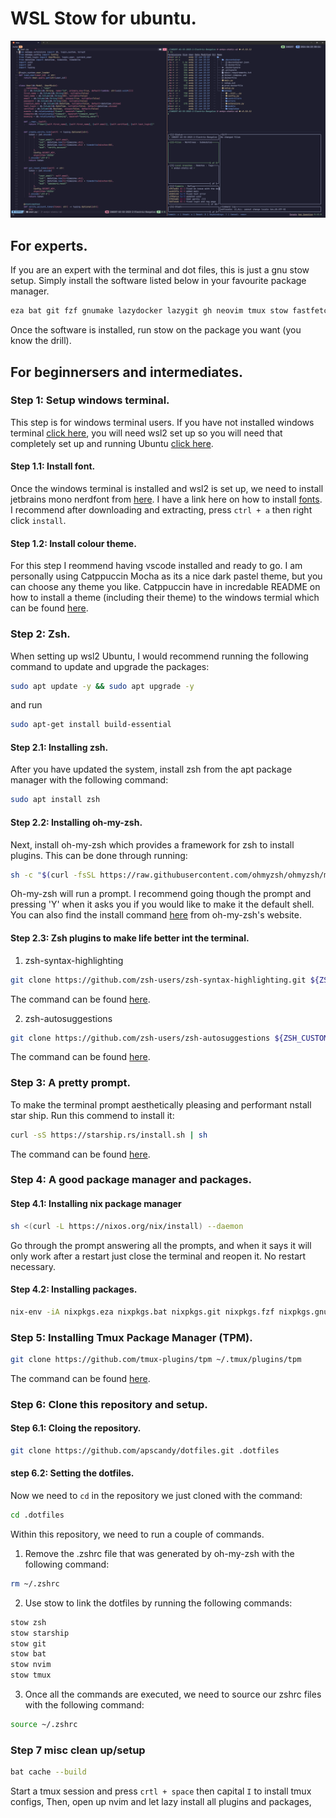# WSL Stow for ubuntu.

![demo](docs/images/demo-2.png)

## For experts.
If you are an expert with the terminal and dot files, this is just a gnu stow setup. Simply install the software listed below in your favourite package manager. 
```sh
eza bat git fzf gnumake lazydocker lazygit gh neovim tmux stow fastfetch zoxide jq ripgrep cloudflared
```
Once the software is installed, run stow on the package you want (you know the drill).

## For beginnersers and intermediates.

### Step 1: Setup windows terminal.
This step is for windows terminal users. If you have not installed windows terminal [click here](https://learn.microsoft.com/en-us/windows/terminal/install), you will need wsl2 set up so you will need that completely set up and running Ubuntu [click here](https://learn.microsoft.com/en-us/windows/wsl/install).

#### Step 1.1: Install font.
Once the windows terminal is installed and wsl2 is set up, we need to install jetbrains mono nerdfont from [here](https://www.nerdfonts.com/font-downloads).
I have a link here on how to install [fonts](https://support.microsoft.com/en-au/office/add-a-font-b7c5f17c-4426-4b53-967f-455339c564c1).
I recommend after downloading and extracting, press `ctrl + a` then right click `install`.

#### Step 1.2: Install colour theme.
For this step I reommend having vscode installed and ready to go.
I am personally using Catppuccin Mocha as its a nice dark pastel theme, but you can choose any theme you like.
Catppuccin have in incredable README on how to install a theme (including their theme) to the windows termial which can be found [here](https://github.com/catppuccin/windows-terminal).


### Step 2: Zsh.
When setting up wsl2 Ubuntu, I would recommend running the following command to update and upgrade the packages:
```sh
sudo apt update -y && sudo apt upgrade -y
```
and run

```sh
sudo apt-get install build-essential 
```

#### Step 2.1: Installing zsh.
After you have updated the system, install zsh from the apt package manager with the following command:
```sh
sudo apt install zsh
```
#### Step 2.2: Installing oh-my-zsh.
Next, install oh-my-zsh which provides a framework for zsh to install plugins. This can be done through running:
```sh
sh -c "$(curl -fsSL https://raw.githubusercontent.com/ohmyzsh/ohmyzsh/master/tools/install.sh)"
```
Oh-my-zsh will run a prompt. I recommend going though the prompt and pressing 'Y' when it asks you if you would like to make it the default shell.
You can also find the install command [here](https://ohmyz.sh/#install) from oh-my-zsh's website.

#### Step 2.3: Zsh plugins to make life better int the terminal.
1. zsh-syntax-highlighting
```sh
git clone https://github.com/zsh-users/zsh-syntax-highlighting.git ${ZSH_CUSTOM:-~/.oh-my-zsh/custom}/plugins/zsh-syntax-highlighting
```
The command can be found [here](https://github.com/zsh-users/zsh-syntax-highlighting/blob/master/INSTALL.md#oh-my-zsh).

2. zsh-autosuggestions

```sh
git clone https://github.com/zsh-users/zsh-autosuggestions ${ZSH_CUSTOM:-~/.oh-my-zsh/custom}/plugins/zsh-autosuggestions
```
The command can be found [here](https://github.com/zsh-users/zsh-autosuggestions/blob/master/INSTALL.md#oh-my-zsh).

### Step 3: A pretty prompt.
To make the terminal prompt aesthetically pleasing and performant nstall star ship. Run this commend to install it:
```sh
curl -sS https://starship.rs/install.sh | sh
```
The command can be found [here](https://starship.rs/guide/#%F0%9F%9A%80-installation).

### Step 4: A good package manager and packages.
#### Step 4.1: Installing nix package manager
```sh
sh <(curl -L https://nixos.org/nix/install) --daemon
```
Go through the prompt answering all the prompts, and when it says it will only work after a restart just close the terminal and reopen it. No restart necessary.

#### Step 4.2: Installing packages.
```sh
nix-env -iA nixpkgs.eza nixpkgs.bat nixpkgs.git nixpkgs.fzf nixpkgs.gnumake nixpkgs.lazydocker nixpkgs.lazygit nixpkgs.gh nixpkgs.neovim nixpkgs.tmux nixpkgs.stow nixpkgs.fastfetch nixpkgs.zoxide nixpkgs.jq nixpkgs.ripgrep nixpkgs.cloudflared
```

### Step 5: Installing Tmux Package Manager (TPM).
```sh
git clone https://github.com/tmux-plugins/tpm ~/.tmux/plugins/tpm
```
The command can be found [here](https://github.com/tmux-plugins/tpm?tab=readme-ov-file).

### Step 6: Clone this repository and setup.
#### Step 6.1: Cloing the repository.
```sh
git clone https://github.com/apscandy/dotfiles.git .dotfiles
```
#### step 6.2: Setting the dotfiles.
Now we need to `cd` in the repository we just cloned with the command:
```sh
cd .dotfiles
```
Within this repository, we need to run a couple of commands.
1. Remove the .zshrc file that was generated by oh-my-zsh with the following command:
```sh
rm ~/.zshrc
```
2. Use stow to link the dotfiles by running the following commands:
```sh
stow zsh
stow starship 
stow git
stow bat
stow nvim
stow tmux
```
3. Once all the commands are executed, we need to source our zshrc files with the following command:
```sh
source ~/.zshrc
```
### Step 7 misc clean up/setup
```sh
bat cache --build
```
Start a tmux session and press `crtl + space` then capital `I` to install tmux configs,
Then, open up nvim and let lazy install all plugins and packages,

